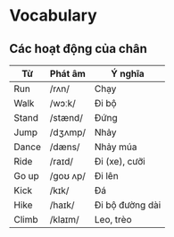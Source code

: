 # Vocabulary

## Các hoạt động của chân


| Từ       | Phát âm     | Ý nghĩa       |
|----------|-------------|---------------|
| Run      | /rʌn/       | Chạy          |
| Walk     | /wɔːk/      | Đi bộ         |
| Stand    | /stænd/     | Đứng          |
| Jump     | /dʒʌmp/     | Nhảy          |
| Dance    | /dæns/      | Nhảy múa      |
| Ride     | /raɪd/      | Đi (xe), cưỡi |
| Go up    | /ɡoʊ ʌp/    | Đi lên        |
| Kick     | /kɪk/       | Đá            |
| Hike     | /haɪk/      | Đi bộ đường dài |
| Climb    | /klaɪm/     | Leo, trèo     |

